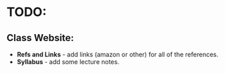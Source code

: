 # TODO:

## Class Website:
* **Refs and Links** - add links (amazon or other) for all of the references.
* **Syllabus** - add some lecture notes.
